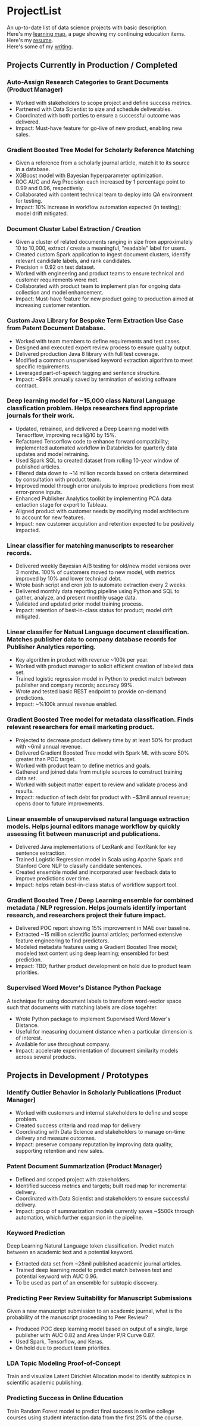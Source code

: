 # ProjectList
An up-to-date list of data science projects with basic description.  
Here's my [learning map](LearningMap.md), a page showing my continuing education items.  
Here's my [resume](Jeremy_Miller_Resume.pdf).  
Here's some of my [writing](posts/toc.md).

## Projects Currently in Production / Completed
### Auto-Assign Research Categories to Grant Documents (Product Manager)
* Worked with stakeholders to scope project and define success metrics.
* Partnered with Data Scientist to size and schedule deliverables.
* Coordinated with both parties to ensure a successful outcome was delivered.
* Impact: Must-have feature for go-live of new product, enabling new sales.

### Gradient Boosted Tree Model for Scholarly Reference Matching
* Given a reference from a scholarly journal article, match it to its source in a database.
* XGBoost model with Bayesian hyperparameter optimization.
* ROC AUC and Avg Precision each increased by 1 percentage point to 0.99 and 0.96, respectively.
* Collaborated with content technical team to deploy into QA environment for testing.
* Impact: 10% increase in workflow automation expected (in testing); model drift mitigated.

### Document Cluster Label Extraction / Creation
* Given a cluster of related documents ranging in size from approximately 10 to 10,000, extract / create a meaningful, "readable" label for users.
* Created custom Spark application to ingest document clusters, identify relevant candidate labels, and rank candidates.
* Precision = 0.92 on test dataset.
* Worked with engineering and product teams to ensure technical and customer requirements were met.
* Collaborated with product team to implement plan for ongoing data collection and model enhancement.
* Impact: Must-have feature for new product going to production aimed at increasing customer retention.

### Custom Java Library for Bespoke Term Extraction Use Case from Patent Document Database.
* Worked with team members to define requirements and test cases.
* Designed and executed expert review process to ensure quality output.
* Delivered production Java 8 library with full test coverage.
* Modified a common unsupervised keyword extraction algorithm to meet specific requirements.
* Leveraged part-of-speech tagging and sentence structure.
* Impact: ~$96k annually saved by termination of existing software contract.

### Deep learning model for ~15,000 class Natural Language classfication problem. Helps researchers find appropriate journals for their work.
* Updated, retrained, and delivered a Deep Learning model with Tensorflow, improving recall@10 by 15%.
* Refactored Tensorflow code to enhance forward compatibility; implemented automated workflow in Databricks for quarterly data updates and model retraining.
* Used Spark SQL to created dataset from rolling 10-year window of published articles.
* Filtered data down to ~14 million records based on criteria determined by consultation with product team.
* Improved model through error analysis to improve predictions from most error-prone inputs.
* Enhanced Publisher Analytics toolkit by implementing PCA data extaction stage for export to Tableau. 
* Aligned product with customer needs by modifying model architecture to account for new features.
* Impact: new customer acquistion and retention expected to be positively impacted.

### Linear classifier for matching manuscripts to researcher records.
* Delivered weekly Bayesian A/B testing for old/new model versions over 3 months. 100% of customers moved to new model, with metrics improved by 10% and lower technical debt.
* Wrote bash script and cron job to automate extraction every 2 weeks.
* Delivered monthly data reporting pipeline using Python and SQL to gather, analyze, and present monthly usage data.
* Validated and updated prior model training process.
* Impact: retention of  best-in-class status for product; model drift mitigated.

### Linear classifer for Natual Language document classification. Matches publisher data to company database records for Publisher Analytics reporting.
* Key algorithm in product with revenue ~100k per year.
* Worked with product manager to solicit efficient creation of labeled data set.
* Trained logistic regression model in Python to predict match between publisher and company records; accuracy 99%.
* Wrote and tested basic REST endpoint to provide on-demand predictions.
* Impact: ~%100k annual revenue enabled.

### Gradient Boosted Tree model for metadata classification. Finds relevant researchers for email marketing product.
* Projected to decrease product delivery time by at least 50% for product with ~6mil annual revenue.
* Delivered Gradient Boosted Tree model with Spark ML with score 50% greater than POC target.
* Worked with product team to define metrics and goals.
* Gathered and joined data from mutiple sources to construct training data set.
* Worked with subject matter expert to review and validate process and results.
* Impact: reduction of tech debt for product with ~$3mil annual revenue; opens door to future improvements.

### Linear ensemble of unsupervised natural language extraction models. Helps journal editors manage workflow by quickly assessing fit between manuscript and publications. 
* Delivered Java implementations of LexRank and TextRank for key sentence extraction. 
* Trained Logistic Regression model in Scala using Apache Spark and Stanford Core NLP to classify candidate sentences.
* Created ensemble model and incorporated user feedback data to improve predictions over time.
* Impact: helps retain best-in-class status of workflow support tool.

### Gradient Boosted Tree / Deep Learning ensemble for combined metadata / NLP regression. Helps journals identify important research, and researchers project their future impact. 
* Delivered POC report showing 15% improvement in MAE over baseline.
* Extracted ~15 million scientific journal articles; performed extensive feature engineering to find predictors.
* Modeled metadata features using a Gradient Boosted Tree model; modeled text content using deep learning; ensembled for best prediction.
* Impact: TBD; further product development on hold due to product team priorities.

### Supervised Word Mover's Distance Python Package
A technique for using document labels to transform word-vector space such that documents with matching labels are close togehter.
* Wrote Python package to implement Supervised Word Mover's Distance.
* Useful for measuring document distance when a particular dimension is of interest.
* Available for use throughout company.
* Impact: accelerate experimentation of document similarity models across several products. 

## Projects in Development / Prototypes
### Identify Outlier Behavior in Scholarly Publications (Product Manager)
* Worked with customers and internal stakeholders to define and scope problem.
* Created success criteria and road map for delivery
* Coordinating with Data Science and stakeholders to manage on-time delivery and measure outcomes.
* Impact: preserve company reputation by improving data quality, supporting retention and new sales. 

### Patent Document Summarization (Product Manager)
* Defined and scoped project with stakeholders.
* Identified success metrics and targets; built road map for incremental delivery.
* Coordinated with Data Scientist and stakeholders to ensure successful delivery.
* Impact: group of summarization models currently saves ~$500k through automation, which further expansion in the pipeline.

### Keyword Prediction
Deep Learning Natural Language token classification. Predict match between an academic text and a potential keyword.
* Extracted data set from ~28mil published academic journal articles.
* Trained deep learning model to predict match between text and potential keyword with AUC 0.96.
* To be used as part of an ensemble for subtopic discovery.

### Predicting Peer Review Suitability for Manuscript Submissions
Given a new manuscript submission to an academic journal, what is the probability of the manuscript proceeding to Peer Review?
* Produced POC deep learning model based on output of a single, large publisher with AUC 0.82 and Area Under P/R Curve 0.87.
* Used Spark, Tensorflow, and Keras.
* On hold due to product team priorities.

### LDA Topic Modeling Proof-of-Concept
Train and visualize Latent Dirichlet Allocation model to identify subtopics in scientific academic publishing.

### Predicting Success in Online Education
Train Random Forest model to predict final success in online college courses using student interaction data from the first 25% of the course.
